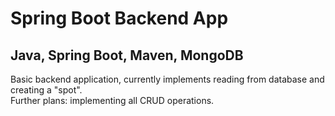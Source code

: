 # Spring Boot Backend App
## Java, Spring Boot, Maven, MongoDB

Basic backend application, currently implements reading from database and creating a "spot".  
Further plans: implementing all CRUD operations.
